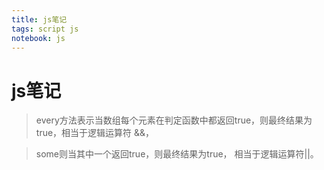 ```yaml
---
title: js笔记
tags: script js
notebook: js
---
```



# js笔记

> every方法表示当数组每个元素在判定函数中都返回true，则最终结果为true，相当于逻辑运算符 &&，

> some则当其中一个返回true，则最终结果为true， 相当于逻辑运算符||。

